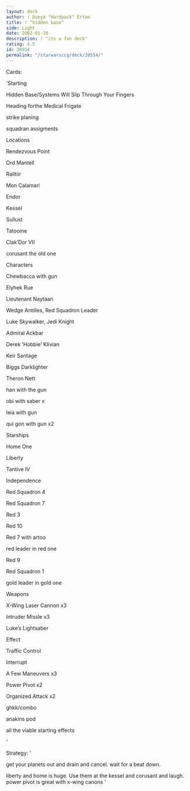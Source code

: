 ```yaml
---
layout: deck
author: ! Dunya "Hardpack" Ertan
title: ! "hidden base"
side: Light
date: 2002-01-10
description: ! "its a fun deck"
rating: 4.5
id: 20554
permalink: "/starwarsccg/deck/20554/"
---
```

Cards: 

'Starting 

Hidden Base/Systems Will Slip Through Your Fingers 

Heading forthe Medical Frigate 

strike planing

squadran assigments



Locations 

Rendezvous Point 

Ord Mantell 

Ralltiir 

Mon Calamari 

Endor 

Kessel 

Sullust 

Tatooine 

Clak’Dor VII 

corusant the old one


Characters 

Chewbacca with gun 

Elyhek Rue 

Lieutenant Naytaan 

Wedge Antilles, Red Squadron Leader 

Luke Skywalker, Jedi Knight 

Admiral Ackbar 

Derek ’Hobbie’ Klivian 

Keir Santage 

Biggs Darklighter 

Theron Nett 

han with the gun   

obi with saber x

leia with gun

qui gon with gun x2


Starships 

Home One 

Liberty 

Tantive IV 

Independence 

Red Squadron 4 

Red Squadron 7 

Red 3 

Red 10 

Red 7 with artoo

red leader in red one

Red 9 

Red Squadron 1 

gold leader in gold one


Weapons 

X-Wing Laser Cannon x3 

Intruder Missle x3

Luke’s Lightsaber 



Effect 

Traffic Control 


Interrupt 

A Few Maneuvers x3 

Power Pivot x2

Organized Attack x2

ghkk/combo

anakins pod


all the viable starting effects

'

Strategy: '

get your planets out and drain and cancel. wait for a beat down.


liberty and home is huge. Use them at the kessel and corusant and laugh. power pivot is great with x-wing canons '
